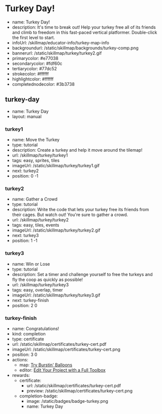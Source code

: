 # Turkey Day!
* name: Turkey Day!
* description: It's time to break out! Help your turkey free all of its friends and climb to freedom in this fast-paced vertical platformer. Double-click the first level to start.
* infoUrl: /skillmap/educator-info/turkey-map-info
* backgroundurl: /static/skillmap/backgrounds/turkey-comp.png
* bannerurl: /static/skillmap/turkey/turkey2.gif
* primarycolor: #e77038
* secondarycolor: #fdf60c
* tertiarycolor: #77dc52
* strokecolor: #ffffff
* highlightcolor: #ffffff
* completednodecolor: #3b3738

## turkey-day
* name: Turkey Day
* layout: manual

### turkey1
* name: Move the Turkey
* type: tutorial
* description: Create a turkey and help it move around the tilemap!
* url: /skillmap/turkey/turkey1
* tags: easy, sprites, tiles
* imageUrl: /static/skillmap/turkey/turkey1.gif
* next: turkey2
* position: 0 -1

### turkey2
* name: Gather a Crowd
* type: tutorial
* description: Write the code that lets your turkey free its friends from their cages. But watch out!  You're sure to gather a crowd.
* url: /skillmap/turkey/turkey2
* tags: easy, tiles, events
* imageUrl: /static/skillmap/turkey/turkey2.gif
* next: turkey3
* position: 1 -1

### turkey3
* name: Win or Lose
* type: tutorial
* description: Set a timer and challenge yourself to free the turkeys and fly the coop as quickly as possible!
* url: /skillmap/turkey/turkey3
* tags: easy, overlap, timer
* imageUrl: /static/skillmap/turkey/turkey3.gif
* next: turkey-finish
* position: 2 0


### turkey-finish
* name: Congratulations!
* kind: completion
* type: certificate
* url: /static/skillmap/certificates/turkey-cert.pdf
* imageUrl: /static/skillmap/certificates/turkey-cert.png
* position: 3 0
* actions:
    * map: [Try Burstin' Balloons](/skillmap/balloon)
    * editor: [Edit Your Project with a Full Toolbox](/)
* rewards:
    * certificate:
        * url: /static/skillmap/certificates/turkey-cert.pdf
        * preview: /static/skillmap/certificates/turkey-cert.png
    * completion-badge:
        * image: /static/badges/badge-turkey.png
        * name: Turkey Day

